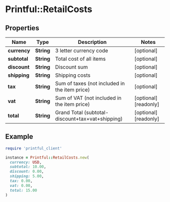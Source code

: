 # Printful::RetailCosts

## Properties

| Name | Type | Description | Notes |
| ---- | ---- | ----------- | ----- |
| **currency** | **String** | 3 letter currency code | [optional] |
| **subtotal** | **String** | Total cost of all items | [optional] |
| **discount** | **String** | Discount sum | [optional] |
| **shipping** | **String** | Shipping costs | [optional] |
| **tax** | **String** | Sum of taxes (not included in the item price) | [optional] |
| **vat** | **String** | Sum of VAT (not included in the item price) | [optional][readonly] |
| **total** | **String** | Grand Total (subtotal-discount+tax+vat+shipping) | [optional][readonly] |

## Example

```ruby
require 'printful_client'

instance = Printful::RetailCosts.new(
  currency: USD,
  subtotal: 10.00,
  discount: 0.00,
  shipping: 5.00,
  tax: 0.00,
  vat: 0.00,
  total: 15.00
)
```


